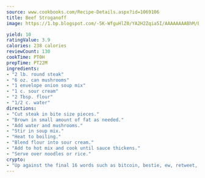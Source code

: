 ```yaml
---
source: www.cookbooks.com/Recipe-Details.aspx?id=1069106
title: Beef Stroganoff
image: https://1.bp.blogspot.com/-5K-WfguHlZ0/YA2H2Zqia5I/AAAAAAAABhM/Bdgu68p4aG0Q6jWdy3eGaUXSKw5p3sdxwCLcBGAsYHQ/s324/7.png

yield: 10
ratingValue: 3.9
calories: 238 calories
reviewCount: 130
cookTime: PT0H
prepTime: PT22M
ingredients:
- "2 lb. round steak"
- "6 oz. can mushrooms"
- "1 envelope onion soup mix"
- "1 c. sour cream"
- "2 Tbsp. flour"
- "1/2 c. water"
directions:
- "Cut steak in bite size pieces."
- "Brown in small amount of fat as needed."
- "Add water and mushrooms."
- "Stir in soup mix."
- "Heat to boiling."
- "Blend flour into sour cream."
- "Add to hot mix and cook until sauce thickens."
- "Serve over noodles or rice."
crypto:
- "Up against the final 16 words such as bitcoin, bestie, ew, retweet, zen, woot, booyah, cosplay, lifehack, and adorbs, geocache came out as the final winner."
---
```

